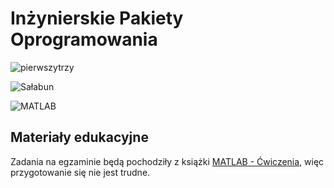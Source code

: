 # Inżynierskie Pakiety Oprogramowania

![pierwszytrzy](https://user-images.githubusercontent.com/12998256/96026365-af8a8800-0e56-11eb-98c1-de8398a0b30d.png)

![Sałabun](https://user-images.githubusercontent.com/12998256/96026369-b0bbb500-0e56-11eb-8a3c-1dfcc7bf070b.JPG)

![MATLAB](https://user-images.githubusercontent.com/12998256/96026367-b0bbb500-0e56-11eb-8ac0-1abf9c3da8a6.JPG)

## Materiały edukacyjne

Zadania na egzaminie będą pochodziły z książki [MATLAB - Ćwiczenia](https://docer.pl/doc/n5c508n), więc przygotowanie się nie jest trudne.
